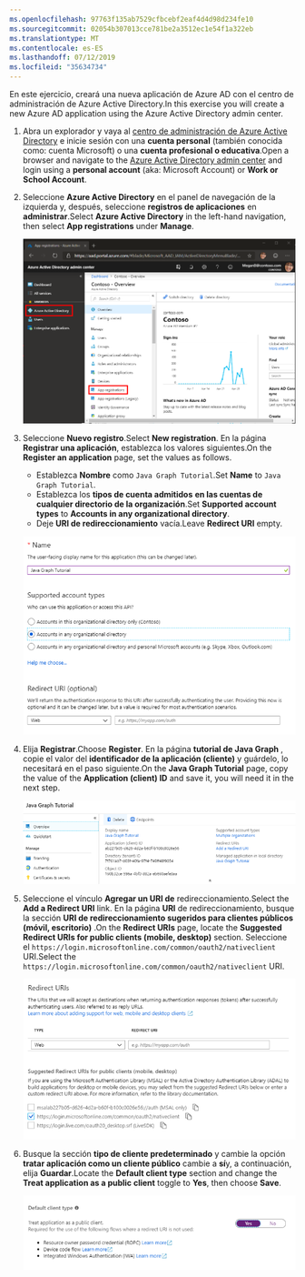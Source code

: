 ```yaml
---
ms.openlocfilehash: 97763f135ab7529cfbcebf2eaf4d4d98d234fe10
ms.sourcegitcommit: 02054b307013cce781be2a3512ec1e54f1a322eb
ms.translationtype: MT
ms.contentlocale: es-ES
ms.lasthandoff: 07/12/2019
ms.locfileid: "35634734"
---
```

<!-- markdownlint-disable MD002 MD041 -->

<span data-ttu-id="b53db-101">En este ejercicio, creará una nueva aplicación de Azure AD con el centro de administración de Azure Active Directory.</span><span class="sxs-lookup"><span data-stu-id="b53db-101">In this exercise you will create a new Azure AD application using the Azure Active Directory admin center.</span></span>

1. <span data-ttu-id="b53db-102">Abra un explorador y vaya al [centro de administración de Azure Active Directory](https://aad.portal.azure.com) e inicie sesión con una **cuenta personal** (también conocida como: cuenta Microsoft) o una **cuenta profesional o educativa**.</span><span class="sxs-lookup"><span data-stu-id="b53db-102">Open a browser and navigate to the [Azure Active Directory admin center](https://aad.portal.azure.com) and login using a **personal account** (aka: Microsoft Account) or **Work or School Account**.</span></span>

1. <span data-ttu-id="b53db-103">Seleccione **Azure Active Directory** en el panel de navegación de la izquierda y, después, seleccione **registros de aplicaciones** en **administrar**.</span><span class="sxs-lookup"><span data-stu-id="b53db-103">Select **Azure Active Directory** in the left-hand navigation, then select **App registrations** under **Manage**.</span></span>

    ![<span data-ttu-id="b53db-104">Una captura de pantalla de los registros de la aplicación</span><span class="sxs-lookup"><span data-stu-id="b53db-104">A screenshot of the App registrations</span></span> ](./images/aad-portal-app-registrations.png)

1. <span data-ttu-id="b53db-105">Seleccione **Nuevo registro**.</span><span class="sxs-lookup"><span data-stu-id="b53db-105">Select **New registration**.</span></span> <span data-ttu-id="b53db-106">En la página **Registrar una aplicación**, establezca los valores siguientes.</span><span class="sxs-lookup"><span data-stu-id="b53db-106">On the **Register an application** page, set the values as follows.</span></span>

    - <span data-ttu-id="b53db-107">Establezca **Nombre** como `Java Graph Tutorial`.</span><span class="sxs-lookup"><span data-stu-id="b53db-107">Set **Name** to `Java Graph Tutorial`.</span></span>
    - <span data-ttu-id="b53db-108">Establezca los **tipos de cuenta admitidos** **en las cuentas de cualquier directorio de la organización**.</span><span class="sxs-lookup"><span data-stu-id="b53db-108">Set **Supported account types** to **Accounts in any organizational directory**.</span></span>
    - <span data-ttu-id="b53db-109">Deje **URI de redireccionamiento** vacía.</span><span class="sxs-lookup"><span data-stu-id="b53db-109">Leave **Redirect URI** empty.</span></span>

    ![Captura de pantalla de la página registrar una aplicación](./images/aad-register-an-app.png)

1. <span data-ttu-id="b53db-111">Elija **Registrar**.</span><span class="sxs-lookup"><span data-stu-id="b53db-111">Choose **Register**.</span></span> <span data-ttu-id="b53db-112">En la página **tutorial de Java Graph** , copie el valor del **identificador de la aplicación (cliente)** y guárdelo, lo necesitará en el paso siguiente.</span><span class="sxs-lookup"><span data-stu-id="b53db-112">On the **Java Graph Tutorial** page, copy the value of the **Application (client) ID** and save it, you will need it in the next step.</span></span>

    ![Captura de pantalla del identificador de la aplicación del nuevo registro de la aplicación](./images/aad-application-id.png)

1. <span data-ttu-id="b53db-114">Seleccione el vínculo **Agregar un URI de** redireccionamiento.</span><span class="sxs-lookup"><span data-stu-id="b53db-114">Select the **Add a Redirect URI** link.</span></span> <span data-ttu-id="b53db-115">En la página **URI** de redireccionamiento, busque la sección **URI de redireccionamiento sugeridos para clientes públicos (móvil, escritorio)** .</span><span class="sxs-lookup"><span data-stu-id="b53db-115">On the **Redirect URIs** page, locate the **Suggested Redirect URIs for public clients (mobile, desktop)** section.</span></span> <span data-ttu-id="b53db-116">Seleccione el `https://login.microsoftonline.com/common/oauth2/nativeclient` URI.</span><span class="sxs-lookup"><span data-stu-id="b53db-116">Select the `https://login.microsoftonline.com/common/oauth2/nativeclient` URI.</span></span>

    ![Captura de pantalla de la página URI de redireccionamiento](./images/aad-redirect-uris.png)

1. <span data-ttu-id="b53db-118">Busque la sección **tipo de cliente predeterminado** y cambie la opción **tratar aplicación como un cliente público** cambie a **sí**y, a continuación, elija **Guardar**.</span><span class="sxs-lookup"><span data-stu-id="b53db-118">Locate the **Default client type** section and change the **Treat application as a public client** toggle to **Yes**, then choose **Save**.</span></span>

    ![Captura de pantalla de la sección tipo de cliente predeterminado](./images/aad-default-client-type.png)
